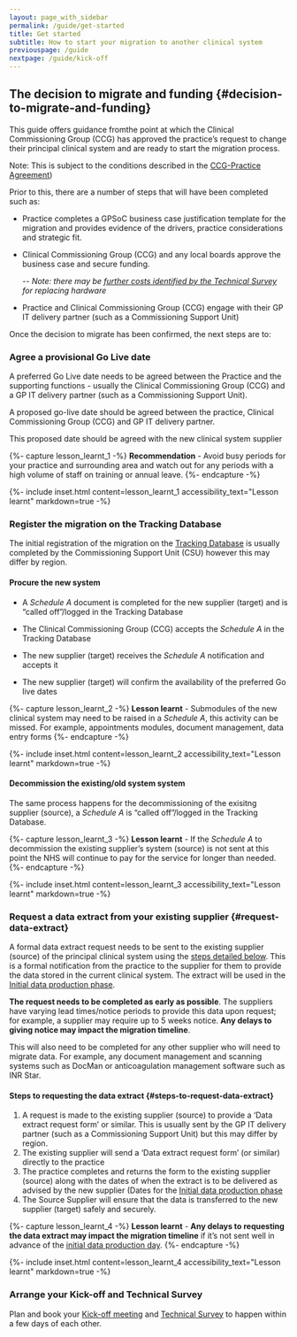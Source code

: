 ```yaml
---
layout: page_with_sidebar
permalink: /guide/get-started
title: Get started
subtitle: How to start your migration to another clinical system
previouspage: /guide
nextpage: /guide/kick-off
---
```


## The decision to migrate and funding {#decision-to-migrate-and-funding}

This guide offers guidance fromthe point at which the Clinical Commissioning Group (CCG) has approved the practice’s request to change their principal clinical system and are ready to start the migration process. 

Note: This is subject to the conditions described in the [CCG-Practice Agreement](https://www.england.nhs.uk/publication/terms-governing-the-provision-and-receipt-of-gpsoc-services-and-gp-it-services/)) 

Prior to this, there are a number of steps that will have been completed such as:

* Practice completes a GPSoC business case justification template for the migration and provides evidence of the drivers, practice considerations and strategic fit.


* Clinical Commissioning Group (CCG) and any local boards approve the business case and secure funding. 

  -- _Note: there may be [further costs identified by the Technical Survey](/prm-practice-migration/guide/technical-survey) for replacing hardware_


* Practice and Clinical Commissioning Group (CCG) engage with their GP IT delivery partner (such as a Commissioning Support Unit)


Once the decision to migrate has been confirmed, the next steps are to:


### Agree a provisional Go Live date

A preferred Go Live date needs to be agreed between the Practice and the supporting functions  - usually the Clinical Commissioning Group (CCG) and a GP IT delivery partner (such as a Commissioning Support Unit). 

A proposed go-live date should be agreed between the practice, Clinical Commissioning Group (CCG) and GP IT delivery partner. 

This proposed date should be agreed with the new clinical system supplier


{%- capture lesson_learnt_1 -%}
__Recommendation__ - Avoid busy periods for your practice and surrounding area and watch out for any periods with a high volume of staff on training or annual leave.
{%- endcapture -%}

{%- include inset.html content=lesson_learnt_1 accessibility_text="Lesson learnt" markdown=true -%}


### Register the migration on the Tracking Database

The initial registration of the migration on the [Tracking Database](https://digital.nhs.uk/services/tracking-database) is usually completed by the Commissioning Support Unit (CSU) however this may differ by region.


#### Procure the new system

* A _Schedule A_ document is completed for the new supplier (target) and is “called off”/logged in the Tracking Database

* The Clinical Commissioning Group (CCG) accepts the _Schedule A_ in the Tracking Database

* The new supplier (target) receives the _Schedule A_ notification and accepts it

* The new supplier (target) will confirm the availability of the preferred Go live dates


{%- capture lesson_learnt_2 -%}
__Lesson learnt__ - Submodules of the new clinical system may need to be raised in a _Schedule A_, this activity can be missed. For example, appointments modules, document management, data entry forms
{%- endcapture -%}

{%- include inset.html content=lesson_learnt_2 accessibility_text="Lesson learnt" markdown=true -%}


#### Decommission the existing/old system system

The same process happens for the decommissioning of the exisitng supplier (source), a _Schedule A_ is “called off”/logged in the Tracking Database.


{%- capture lesson_learnt_3 -%}
__Lesson learnt__ - If the _Schedule A_ to decommission the existing supplier’s system (source) is not sent at this point the NHS will continue to pay for the service for longer than needed.
{%- endcapture -%}

{%- include inset.html content=lesson_learnt_3 accessibility_text="Lesson learnt" markdown=true -%}


### Request a data extract from your existing supplier {#request-data-extract}

A formal data extract request needs to be sent to the existing supplier (source) of the principal clinical system using the [steps detailed below](#steps-to-request-data-extract). This is a formal notification from the practice to the supplier for them to provide the data stored in the current clinical system. The extract will be used in the [Initial data production phase](initial-data-production).

__The request needs to be completed as early as possible__. The suppliers have varying lead times/notice periods to provide this data upon request; for example, a supplier may require up to 5 weeks notice. __Any delays to giving notice may impact the migration timeline__.

This will also need to be completed for any other supplier who will need to migrate data. For example, any document management and scanning systems such as DocMan or anticoagulation management software such as INR Star.


#### Steps to requesting the data extract {#steps-to-request-data-extract}

1. A request is made to the existing supplier (source) to provide a ‘Data extract request form’ or similar. This is usually sent by the GP IT delivery partner (such as a Commissioning Support Unit) but this may differ by region. 
2. The existing supplier will send a ‘Data extract request form’ (or similar) directly to the practice 
3. The practice completes and returns the form to the existing supplier (source) along with the dates of when the extract is to be delivered as advised by the new supplier (Dates for the [Initial data production phase](initial-data-production)
4. The Source Supplier will ensure that the data is transferred to the new supplier (target) safely and securely.



{%- capture lesson_learnt_4 -%}
__Lesson learnt__ - __Any delays to requesting the data extract may impact the migration timeline__ if it’s not sent well in advance of the [initial data production day](/prm-practice-migration/guide/initial-data-production).
{%- endcapture -%}

{%- include inset.html content=lesson_learnt_4 accessibility_text="Lesson learnt" markdown=true -%}


### Arrange your Kick-off and Technical Survey

Plan and book your [Kick-off meeting](/prm-practice-migration/guide/kick-off) and [Technical Survey](/prm-practice-migration/guide/technical-survey) to happen within a few days of each other.
